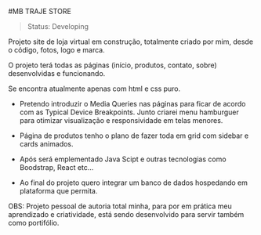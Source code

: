 #MB TRAJE STORE

> Status: Developing

Projeto site de loja virtual em construção, totalmente criado por mim, desde o código, fotos, logo e marca.

O projeto terá todas as páginas (início, produtos, contato, sobre) desenvolvidas e funcionando.

Se encontra atualmente apenas com html e css puro.

- Pretendo introduzir o Media Queries nas páginas para ficar de acordo com as Typical Device Breakpoints. Junto criarei menu hamburguer para otimizar visualização e responsividade em telas menores.

- Página de produtos tenho o plano de fazer toda em grid com sidebar e cards animados.

- Após será emplementado Java Scipt e outras tecnologias como Boodstrap, React etc...

- Ao final do projeto quero integrar um banco de dados hospedando em plataforma que permita.

OBS: Projeto pessoal de autoria total minha, para por em prática meu aprendizado e criatividade, está sendo desenvolvido para servir também como portifólio.



